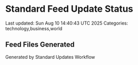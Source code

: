 # Standard Feed Update Status
Last updated: Sun Aug 10 14:40:43 UTC 2025
Categories: technology,business,world

## Feed Files Generated

Generated by Standard Updates Workflow
